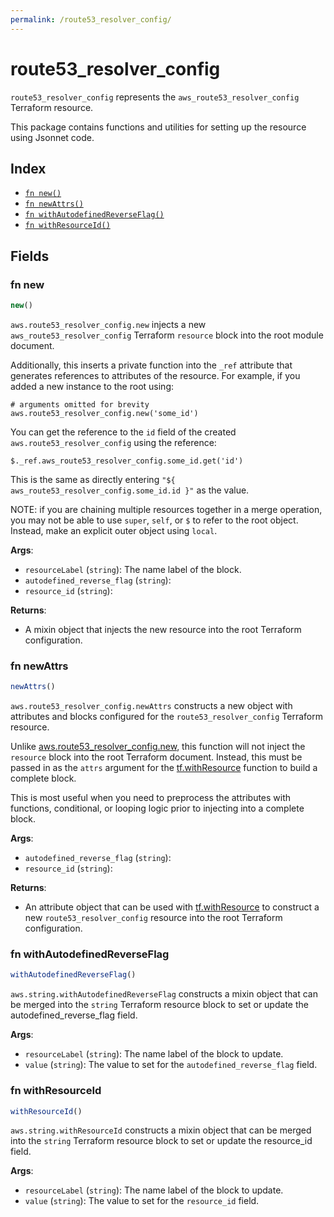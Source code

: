 ```yaml
---
permalink: /route53_resolver_config/
---
```


# route53_resolver_config

`route53_resolver_config` represents the `aws_route53_resolver_config` Terraform resource.



This package contains functions and utilities for setting up the resource using Jsonnet code.


## Index

* [`fn new()`](#fn-new)
* [`fn newAttrs()`](#fn-newattrs)
* [`fn withAutodefinedReverseFlag()`](#fn-withautodefinedreverseflag)
* [`fn withResourceId()`](#fn-withresourceid)

## Fields

### fn new

```ts
new()
```


`aws.route53_resolver_config.new` injects a new `aws_route53_resolver_config` Terraform `resource`
block into the root module document.

Additionally, this inserts a private function into the `_ref` attribute that generates references to attributes of the
resource. For example, if you added a new instance to the root using:

    # arguments omitted for brevity
    aws.route53_resolver_config.new('some_id')

You can get the reference to the `id` field of the created `aws.route53_resolver_config` using the reference:

    $._ref.aws_route53_resolver_config.some_id.get('id')

This is the same as directly entering `"${ aws_route53_resolver_config.some_id.id }"` as the value.

NOTE: if you are chaining multiple resources together in a merge operation, you may not be able to use `super`, `self`,
or `$` to refer to the root object. Instead, make an explicit outer object using `local`.

**Args**:
  - `resourceLabel` (`string`): The name label of the block.
  - `autodefined_reverse_flag` (`string`): 
  - `resource_id` (`string`): 

**Returns**:
- A mixin object that injects the new resource into the root Terraform configuration.


### fn newAttrs

```ts
newAttrs()
```


`aws.route53_resolver_config.newAttrs` constructs a new object with attributes and blocks configured for the `route53_resolver_config`
Terraform resource.

Unlike [aws.route53_resolver_config.new](#fn-route53resolverconfignew), this function will not inject the `resource`
block into the root Terraform document. Instead, this must be passed in as the `attrs` argument for the
[tf.withResource](https://github.com/tf-libsonnet/core/tree/main/docs#fn-withresource) function to build a complete block.

This is most useful when you need to preprocess the attributes with functions, conditional, or looping logic prior to
injecting into a complete block.

**Args**:
  - `autodefined_reverse_flag` (`string`): 
  - `resource_id` (`string`): 

**Returns**:
  - An attribute object that can be used with [tf.withResource](https://github.com/tf-libsonnet/core/tree/main/docs#fn-withresource) to construct a new `route53_resolver_config` resource into the root Terraform configuration.


### fn withAutodefinedReverseFlag

```ts
withAutodefinedReverseFlag()
```

`aws.string.withAutodefinedReverseFlag` constructs a mixin object that can be merged into the `string`
Terraform resource block to set or update the autodefined_reverse_flag field.



**Args**:
  - `resourceLabel` (`string`): The name label of the block to update.
  - `value` (`string`): The value to set for the `autodefined_reverse_flag` field.


### fn withResourceId

```ts
withResourceId()
```

`aws.string.withResourceId` constructs a mixin object that can be merged into the `string`
Terraform resource block to set or update the resource_id field.



**Args**:
  - `resourceLabel` (`string`): The name label of the block to update.
  - `value` (`string`): The value to set for the `resource_id` field.
